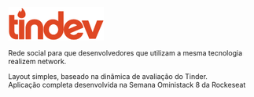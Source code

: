 <img src="frontend/src/assets/logo.svg" />


<p>
Rede social para que desenvolvedores que utilizam a mesma tecnologia realizem network. 

Layout simples, baseado na dinâmica de avaliação do Tinder. 
<br>
Aplicação completa desenvolvida na Semana Oministack 8 da Rockeseat
</p>

